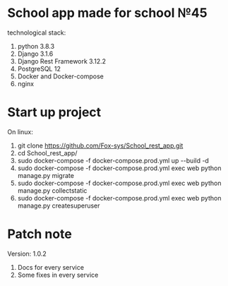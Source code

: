 # School app made for school №45
technological stack:

1) python 3.8.3
2) Django 3.1.6
3) Django Rest Framework 3.12.2
4) PostgreSQL 12
5) Docker and Docker-compose
6) nginx

# Start up project
On linux:

1) git clone https://github.com/Fox-sys/School_rest_app.git
2) cd School_rest_app/
3) sudo docker-compose -f docker-compose.prod.yml up --build -d
4) sudo docker-compose -f docker-compose.prod.yml exec web python manage.py migrate
5) sudo docker-compose -f docker-compose.prod.yml exec web python manage.py collectstatic
6) sudo docker-compose -f docker-compose.prod.yml exec web python manage.py createsuperuser

# Patch note
Version: 1.0.2

1) Docs for every service 
2) Some fixes in every service